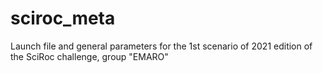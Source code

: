 # sciroc_meta
Launch file and general parameters for the 1st scenario of 2021 edition of the SciRoc challenge, group "EMARO"
